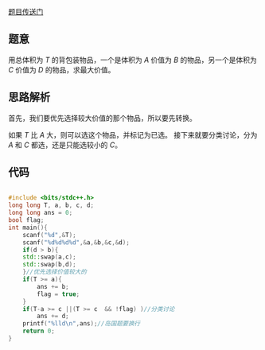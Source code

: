 [题目传送门](https://www.luogu.com.cn/problem/AT_code_thanks_festival_2018_a)

## 题意
用总体积为 $T$ 的背包装物品，一个是体积为 $A$  价值为 $B$ 的物品，另一个是体积为 $C$ 价值为 $D$ 的物品，求最大价值。

## 思路解析
首先，我们要优先选择较大价值的那个物品，所以要先转换。

如果 $T$ 比 $A$ 大，则可以选这个物品，并标记为已选。
接下来就要分类讨论，分为 $A$ 和 $C$ 都选，还是只能选较小的 $C$。

## 代码
```cpp

#include <bits/stdc++.h>
long long T, a, b, c, d;
long long ans = 0;
bool flag;
int main(){
    scanf("%d",&T);
    scanf("%d%d%d%d",&a,&b,&c,&d);
    if(d > b){
    std::swap(a,c);
    std::swap(b,d);
    }//优先选择价值较大的
    if(T >= a){
	    ans += b;
	    flag = true;
    }
    if(T-a >= c ||(T >= c  && !flag) )//分类讨论
        ans += d;
    printf("%lld\n",ans);//岛国题要换行
    return 0;
}
```
